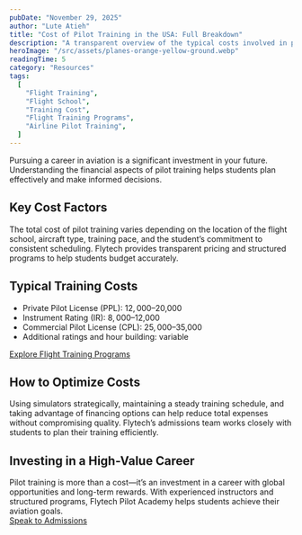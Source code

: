 ```yaml
---
pubDate: "November 29, 2025"
author: "Lute Atieh"
title: "Cost of Pilot Training in the USA: Full Breakdown"
description: "A transparent overview of the typical costs involved in pilot training, from your first flight through advanced ratings."
heroImage: "/src/assets/planes-orange-yellow-ground.webp"
readingTime: 5
category: "Resources"
tags:
  [
    "Flight Training",
    "Flight School",
    "Training Cost",
    "Flight Training Programs",
    "Airline Pilot Training",
  ]
---
```


Pursuing a career in aviation is a significant investment in your future. Understanding the financial aspects of pilot training helps students plan effectively and make informed decisions.

## Key Cost Factors

The total cost of pilot training varies depending on the location of the flight school, aircraft type, training pace, and the student’s commitment to consistent scheduling. Flytech provides transparent pricing and structured programs to help students budget accurately.

## Typical Training Costs

- Private Pilot License (PPL): $12,000–$20,000
- Instrument Rating (IR): $8,000–$12,000
- Commercial Pilot License (CPL): $25,000–$35,000
- Additional ratings and hour building: variable

[Explore Flight Training Programs](/flight-training-programs)

## How to Optimize Costs

Using simulators strategically, maintaining a steady training schedule, and taking advantage of financing options can help reduce total expenses without compromising quality. Flytech’s admissions team works closely with students to plan their training efficiently.

## Investing in a High-Value Career

Pilot training is more than a cost—it’s an investment in a career with global opportunities and long-term rewards. With experienced instructors and structured programs, Flytech Pilot Academy helps students achieve their aviation goals.  
[Speak to Admissions](/enroll)
